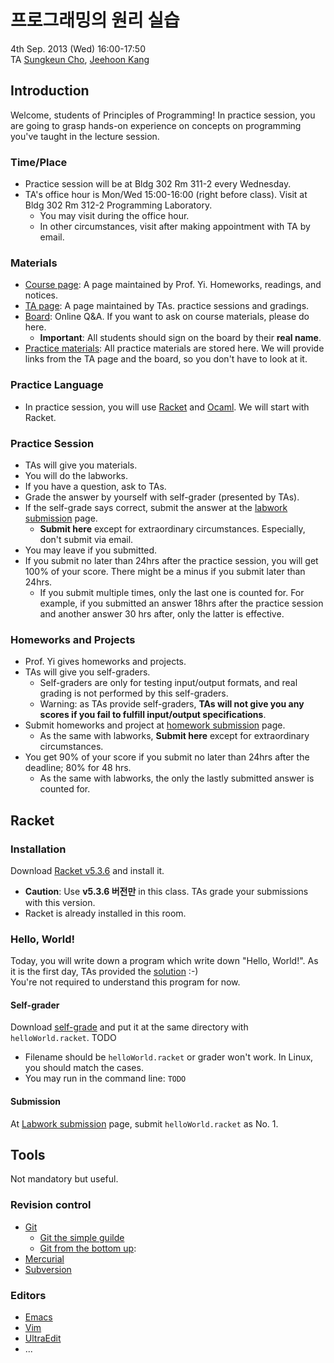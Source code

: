 # 프로그래밍의 원리 실습 #

4th Sep. 2013 (Wed) 16:00-17:50  
TA [Sungkeun Cho](http://ropas.snu.ac.kr/~skcho),
[Jeehoon Kang](http://ropas.snu.ac.kr/~jhkang)

## Introduction ##

Welcome, students of Principles of Programming! In practice session,
you are going to grasp hands-on experience on concepts on programming
you've taught in the lecture session.

### Time/Place ###
* Practice session will be at Bldg 302 Rm 311-2 every Wednesday.
* TA's office hour is Mon/Wed 15:00-16:00 (right before class). Visit
  at Bldg 302 Rm 312-2 Programming Laboratory.
  + You may visit during the office hour.
  + In other circumstances, visit after making appointment with TA by
  email.

### Materials ###

* [Course page](http://ropas.snu.ac.kr/~kwang/4190.210/13/): A page
  maintained by Prof. Yi. Homeworks, readings, and notices.
* [TA page](http://ropas.snu.ac.kr/~ta/4190.210/13/): A page
  maintained by TAs. practice sessions and gradings.
* [Board](https://ropas.snu.ac.kr/phpbb/viewforum.php?f=30): Online
Q&A. If you want to ask on course materials, please do here.
  + **Important**: All students should sign on the board by their
  **real name**.
* [Practice materials](http://www.github.com/lunaticas/pp-material):
  All practice materials are stored here. We will provide links from
  the TA page and the board, so you don't have to look at it.

### Practice Language ###

* In practice session, you will use [Racket](http://racket-lang.org)
and [Ocaml](http://caml.inria.fr). We will start with Racket.

### Practice Session ###

* TAs will give you materials.
* You will do the labworks.
* If you have a question, ask to TAs.
* Grade the answer by yourself with self-grader (presented by TAs).
* If the self-grade says correct, submit the answer at the
  [labwork submission](http://ropas.snu.ac.kr/~ta/4190.210/13/lab/)
  page.
  + **Submit here** except for extraordinary
  circumstances. Especially, don't submit via email.
* You may leave if you submitted.
* If you submit no later than 24hrs after the practice session, you
  will get 100% of your score. There might be a minus if you submit
  later than 24hrs.
  + If you submit multiple times, only the last one is counted
  for. For example, if you submitted an answer 18hrs after the
  practice session and another answer 30 hrs after, only the latter is
  effective.

### Homeworks and Projects ###

* Prof. Yi gives homeworks and projects.
* TAs will give you self-graders.
  + Self-graders are only for testing input/output formats, and real
  grading is not performed by this self-graders.
  + Warning: as TAs provide self-graders, **TAs will not give you any
  scores if you fail to fulfill input/output specifications**.
* Submit homeworks and project at
[homework submission](http://ropas.snu.ac.kr/~ta/4190.210/13/hw/)
page.
  + As the same with labworks, **Submit here** except for
  extraordinary circumstances.
* You get 90% of your score if you submit no later than 24hrs after
  the deadline; 80% for 48 hrs.
  + As the same with labworks, the only the lastly submitted answer is
  counted for.

## Racket ##

### Installation ###

Download [Racket v5.3.6](http://racket-lang.org/download/) and install
it.

* **Caution**: Use **v5.3.6 버전만** in this class. TAs grade your
    submissions with this version.
* Racket is already installed in this room.

### Hello, World! ###

Today, you will write down a program which write down "Hello, World!".
As it is the first day, TAs provided the [solution](helloWorld.racket)
:-)  
You're not required to understand this program for now.

#### Self-grader ####

Download [self-grade](helloWorldGrade.racket) and put it at the same
directory with `helloWorld.racket`. TODO

* Filename should be `helloWorld.racket` or grader won't work. In
  Linux, you should match the cases.
* You may run in the command line:
`TODO`  


#### Submission ####

At [Labwork submission](http://ropas.snu.ac.kr/~ta/4190.210/13/lab/)
page, submit `helloWorld.racket` as No. 1.

## Tools ##

Not mandatory but useful.

### Revision control ###

* [Git](http://www.git-scm.com)
  + [Git the simple guilde](http://rogerdudler.github.io/git-guide/index.html)
  + [Git from the bottom up](https://www.google.co.kr/search?client=safari&rls=en&q=git+from+bottom+up&ie=UTF-8&oe=UTF-8&gws_rd=cr&ei=06ckUqKJGYXAkAX1jYAw):
* [Mercurial](http://mercurial.selenic.com)
* [Subversion](http://subversion.tigris.org)

### Editors ###

* [Emacs](http://www.gnu.org/s/emacs/)
* [Vim](http://www.vim.org)
* [UltraEdit](http://www.ultraedit.com)
* ...


